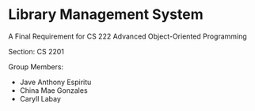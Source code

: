 # Library Management System

A Final Requirement for CS 222 Advanced Object-Oriented Programming

Section: CS 2201

Group Members:
- Jave Anthony Espiritu
- China Mae Gonzales
- Caryll Labay
